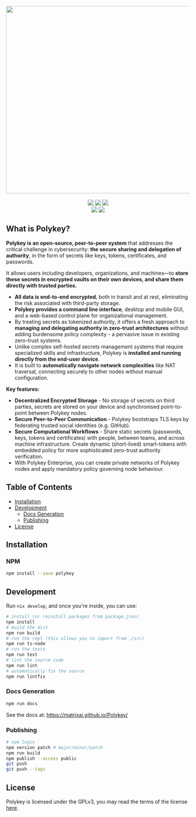 <div align="center">
  <img width="512" src="https://github.com/user-attachments/assets/48fa6b8c-6deb-4017-9260-551857d54462">
  <br />
  <br />
  <img src="https://img.shields.io/github/v/tag/MatrixAI/Polykey?style=for-the-badge">
  <img src="https://img.shields.io/github/actions/workflow/status/MatrixAI/Polykey/release.yml?style=for-the-badge">
  <img src="https://img.shields.io/npm/d18m/polykey?style=for-the-badge&label=npm%20downloads&color=d02b1d">
  <br />
  <img src="https://img.shields.io/github/downloads/MatrixAI/Polykey/total?style=for-the-badge">
  <img src="https://img.shields.io/github/license/MatrixAI/Polykey?style=for-the-badge">
</div>

## What is Polykey?

**Polykey is an open-source, peer-to-peer system** that addresses the critical challenge in cybersecurity: **the secure sharing and delegation of authority**, in the form of secrets like keys, tokens, certificates, and passwords.

It allows users including developers, organizations, and machines—to **store these secrets in encrypted vaults on their own devices, and share them directly with trusted parties.**

* **All data is end-to-end encrypted**, both in transit and at rest, eliminating the risk associated with third-party storage.
* **Polykey provides a command line interface**, desktop and mobile GUI, and a web-based control plane for organizational management.
* By treating secrets as tokenized authority, it offers a fresh approach to **managing and delegating authority in zero-trust architectures** without adding burdensome policy complexity - a pervasive issue in existing zero-trust systems.
* Unlike complex self-hosted secrets management systems that require specialized skills and infrastructure, Polykey is **installed and running directly from the end-user device**.
* It is built to **automatically navigate network complexities** like NAT traversal, connecting securely to other nodes without manual configuration.

**Key features:**

* **Decentralized Encrypted Storage** - No storage of secrets on third parties, secrets are stored on your device and synchronised point-to-point between Polykey nodes.
* **Secure Peer-to-Peer Communication** - Polykey bootstraps TLS keys by federating trusted social identities (e.g. GitHub).
* **Secure Computational Workflows** - Share static secrets (passwords, keys, tokens and certificates) with people, between teams, and across machine infrastructure. Create dynamic (short-lived) smart-tokens with embedded policy for more sophisticated zero-trust authority verification.
* With Polykey Enterprise, you can create private networks of Polykey nodes and apply mandatory policy governing node behaviour.

## Table of Contents
* [Installation](#installation)
* [Development](#development)
  * [Docs Generation](#docs-generation)
  * [Publishing](#publishing)
* [License](#license)

## Installation

### NPM

```sh
npm install --save polykey
```

## Development

Run `nix develop`, and once you're inside, you can use:

```sh
# install (or reinstall packages from package.json)
npm install
# build the dist
npm run build
# run the repl (this allows you to import from ./src)
npm run ts-node
# run the tests
npm run test
# lint the source code
npm run lint
# automatically fix the source
npm run lintfix
```

### Docs Generation

```sh
npm run docs
```

See the docs at: https://matrixai.github.io/Polykey/

### Publishing

```sh
# npm login
npm version patch # major/minor/patch
npm run build
npm publish --access public
git push
git push --tags
```

## License

Polykey is licensed under the GPLv3, you may read the terms of the license [here](LICENSE).
